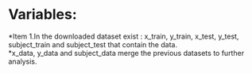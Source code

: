 # Variables: <br />
*Item 1.In the downloaded dataset exist : x_train, y_train, x_test, y_test, subject_train and subject_test that contain the data.<br />
*x_data, y_data and subject_data merge the previous datasets to further analysis.
